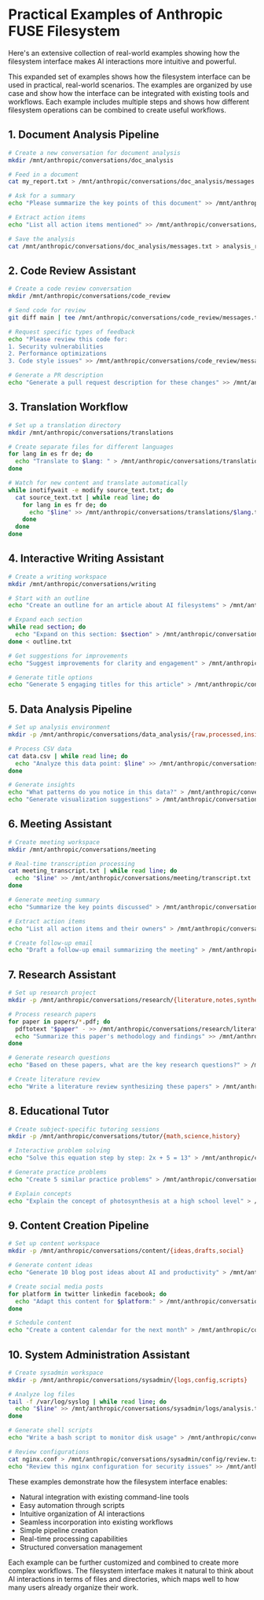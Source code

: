 # Practical Examples of Anthropic FUSE Filesystem

Here's an extensive collection of real-world examples showing how the filesystem interface makes AI interactions more intuitive and powerful.

This expanded set of examples shows how the filesystem interface can be used in practical, real-world scenarios. The examples are organized by use case and show how the interface can be integrated with existing tools and workflows. Each example includes multiple steps and shows how different filesystem operations can be combined to create useful workflows.

## 1. Document Analysis Pipeline

```bash
# Create a new conversation for document analysis
mkdir /mnt/anthropic/conversations/doc_analysis

# Feed in a document
cat my_report.txt > /mnt/anthropic/conversations/doc_analysis/messages.txt

# Ask for a summary
echo "Please summarize the key points of this document" >> /mnt/anthropic/conversations/doc_analysis/messages.txt

# Extract action items
echo "List all action items mentioned" >> /mnt/anthropic/conversations/doc_analysis/messages.txt

# Save the analysis
cat /mnt/anthropic/conversations/doc_analysis/messages.txt > analysis_results.txt
```

## 2. Code Review Assistant

```bash
# Create a code review conversation
mkdir /mnt/anthropic/conversations/code_review

# Send code for review
git diff main | tee /mnt/anthropic/conversations/code_review/messages.txt

# Request specific types of feedback
echo "Please review this code for:
1. Security vulnerabilities
2. Performance optimizations
3. Code style issues" >> /mnt/anthropic/conversations/code_review/messages.txt

# Generate a PR description
echo "Generate a pull request description for these changes" >> /mnt/anthropic/conversations/code_review/messages.txt
```

## 3. Translation Workflow

```bash
# Set up a translation directory
mkdir /mnt/anthropic/conversations/translations

# Create separate files for different languages
for lang in es fr de; do
  echo "Translate to $lang: " > /mnt/anthropic/conversations/translations/$lang.txt
done

# Watch for new content and translate automatically
while inotifywait -e modify source_text.txt; do
  cat source_text.txt | while read line; do
    for lang in es fr de; do
      echo "$line" >> /mnt/anthropic/conversations/translations/$lang.txt
    done
  done
done
```

## 4. Interactive Writing Assistant

```bash
# Create a writing workspace
mkdir /mnt/anthropic/conversations/writing

# Start with an outline
echo "Create an outline for an article about AI filesystems" > /mnt/anthropic/conversations/writing/outline.txt

# Expand each section
while read section; do
  echo "Expand on this section: $section" > /mnt/anthropic/conversations/writing/sections/$section.txt
done < outline.txt

# Get suggestions for improvements
echo "Suggest improvements for clarity and engagement" > /mnt/anthropic/conversations/writing/review.txt

# Generate title options
echo "Generate 5 engaging titles for this article" > /mnt/anthropic/conversations/writing/titles.txt
```

## 5. Data Analysis Pipeline

```bash
# Set up analysis environment
mkdir -p /mnt/anthropic/conversations/data_analysis/{raw,processed,insights}

# Process CSV data
cat data.csv | while read line; do
  echo "Analyze this data point: $line" >> /mnt/anthropic/conversations/data_analysis/raw/input.txt
done

# Generate insights
echo "What patterns do you notice in this data?" > /mnt/anthropic/conversations/data_analysis/insights/patterns.txt
echo "Generate visualization suggestions" > /mnt/anthropic/conversations/data_analysis/insights/viz.txt
```

## 6. Meeting Assistant

```bash
# Create meeting workspace
mkdir /mnt/anthropic/conversations/meeting

# Real-time transcription processing
cat meeting_transcript.txt | while read line; do
  echo "$line" >> /mnt/anthropic/conversations/meeting/transcript.txt
done

# Generate meeting summary
echo "Summarize the key points discussed" > /mnt/anthropic/conversations/meeting/summary.txt

# Extract action items
echo "List all action items and their owners" > /mnt/anthropic/conversations/meeting/actions.txt

# Create follow-up email
echo "Draft a follow-up email summarizing the meeting" > /mnt/anthropic/conversations/meeting/email.txt
```

## 7. Research Assistant

```bash
# Set up research project
mkdir -p /mnt/anthropic/conversations/research/{literature,notes,synthesis}

# Process research papers
for paper in papers/*.pdf; do
  pdftotext "$paper" - >> /mnt/anthropic/conversations/research/literature/papers.txt
  echo "Summarize this paper's methodology and findings" >> /mnt/anthropic/conversations/research/literature/analysis.txt
done

# Generate research questions
echo "Based on these papers, what are the key research questions?" > /mnt/anthropic/conversations/research/synthesis/questions.txt

# Create literature review
echo "Write a literature review synthesizing these papers" > /mnt/anthropic/conversations/research/synthesis/review.txt
```

## 8. Educational Tutor

```bash
# Create subject-specific tutoring sessions
mkdir -p /mnt/anthropic/conversations/tutor/{math,science,history}

# Interactive problem solving
echo "Solve this equation step by step: 2x + 5 = 13" > /mnt/anthropic/conversations/tutor/math/problem1.txt

# Generate practice problems
echo "Create 5 similar practice problems" > /mnt/anthropic/conversations/tutor/math/practice.txt

# Explain concepts
echo "Explain the concept of photosynthesis at a high school level" > /mnt/anthropic/conversations/tutor/science/concepts.txt
```

## 9. Content Creation Pipeline

```bash
# Set up content workspace
mkdir -p /mnt/anthropic/conversations/content/{ideas,drafts,social}

# Generate content ideas
echo "Generate 10 blog post ideas about AI and productivity" > /mnt/anthropic/conversations/content/ideas/blog_ideas.txt

# Create social media posts
for platform in twitter linkedin facebook; do
  echo "Adapt this content for $platform:" > /mnt/anthropic/conversations/content/social/$platform.txt
done

# Schedule content
echo "Create a content calendar for the next month" > /mnt/anthropic/conversations/content/schedule.txt
```

## 10. System Administration Assistant

```bash
# Create sysadmin workspace
mkdir -p /mnt/anthropic/conversations/sysadmin/{logs,config,scripts}

# Analyze log files
tail -f /var/log/syslog | while read line; do
  echo "$line" >> /mnt/anthropic/conversations/sysadmin/logs/analysis.txt
done

# Generate shell scripts
echo "Write a bash script to monitor disk usage" > /mnt/anthropic/conversations/sysadmin/scripts/disk_monitor.txt

# Review configurations
cat nginx.conf > /mnt/anthropic/conversations/sysadmin/config/review.txt
echo "Review this nginx configuration for security issues" >> /mnt/anthropic/conversations/sysadmin/config/review.txt
```

These examples demonstrate how the filesystem interface enables:
- Natural integration with existing command-line tools
- Easy automation through scripts
- Intuitive organization of AI interactions
- Seamless incorporation into existing workflows
- Simple pipeline creation
- Real-time processing capabilities
- Structured conversation management

Each example can be further customized and combined to create more complex workflows. The filesystem interface makes it natural to think about AI interactions in terms of files and directories, which maps well to how many users already organize their work.
